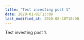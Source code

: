 ```yaml
---
title: "Test investing post 1"
date: 2020-01-01T13:08
last_modified_at: 2020-08-10T10:08
---
```


Test investing post 1.
